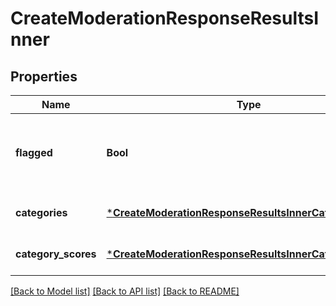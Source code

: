 # CreateModerationResponseResultsInner


## Properties
Name | Type | Description | Notes
------------ | ------------- | ------------- | -------------
**flagged** | **Bool** | Whether the content violates [OpenAI&#39;s usage policies](/policies/usage-policies). | [default to nothing]
**categories** | [***CreateModerationResponseResultsInnerCategories**](CreateModerationResponseResultsInnerCategories.md) |  | [default to nothing]
**category_scores** | [***CreateModerationResponseResultsInnerCategoryScores**](CreateModerationResponseResultsInnerCategoryScores.md) |  | [default to nothing]


[[Back to Model list]](../README.md#models) [[Back to API list]](../README.md#api-endpoints) [[Back to README]](../README.md)


